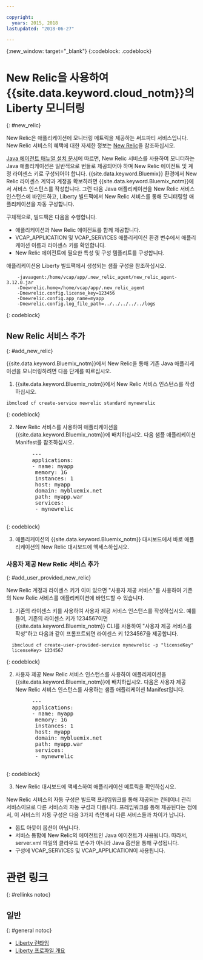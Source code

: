 ```yaml
---

copyright:
  years: 2015, 2018
lastupdated: "2018-06-27"

---
```


{:new_window: target="_blank"}
{:codeblock: .codeblock}

# New Relic을 사용하여 {{site.data.keyword.cloud_notm}}의 Liberty 모니터링
{: #new_relic}

New Relic은 애플리케이션에 모니터링 메트릭을 제공하는 써드파티 서비스입니다. New Relic 서비스의 혜택에 대한 자세한 정보는 [New Relic](http://newrelic.com/java)을 참조하십시오.

[Java 에이전트 매뉴얼 설치 문서](https://docs.newrelic.com/docs/agents/java-agent/installation/java-agent-manual-installation)에 따르면, New Relic 서비스를 사용하여 모니터하는 Java 애플리케이션은 일반적으로 번들로 제공되어야 하며 New Relic 에이전트 및 계정 라이센스 키로 구성되어야 합니다. {{site.data.keyword.Bluemix}} 환경에서
New Relic 라이센스 계약과 계정을 확보하려면 {{site.data.keyword.Bluemix_notm}}에서
서비스 인스턴스를 작성합니다. 그런 다음 Java 애플리케이션을 New Relic 서비스 인스턴스에 바인드하고, Liberty 빌드팩에서 New Relic 서비스를 통해 모니터링할 애플리케이션을 자동 구성합니다.

구체적으로, 빌드팩은 다음을 수행합니다.

* 애플리케이션과 New Relic 에이전트를 함께 제공합니다.
* VCAP_APPLICATION 및 VCAP_SERVICES 애플리케이션 환경 변수에서 애플리케이션 이름과 라이센스 키를 확인합니다.
* New Relic 에이전트에 필요한 특성 및 구성 템플리트를 구성합니다.

애플리케이션용 Liberty 빌드팩에서 생성되는 샘플 구성을 참조하십시오.

```
    -javaagent:/home/vcap/app/.new_relic_agent/new_relic_agent-3.12.0.jar
    -Dnewrelic.home=/home/vcap/app/.new_relic_agent
    -Dnewrelic.config.license_key=123456
    -Dnewrelic.config.app_name=myapp
    -Dnewrelic.config.log_file_path=../../../../../logs
```
{: codeblock}

## New Relic 서비스 추가
{: #add_new_relic}

{{site.data.keyword.Bluemix_notm}}에서 New Relic을 통해 기존 Java 애플리케이션을 모니터링하려면 다음 단계를 따르십시오.
1. {{site.data.keyword.Bluemix_notm}}에서 New Relic 서비스 인스턴스를 작성하십시오.

  ```
  ibmcloud cf create-service newrelic standard mynewrelic
  ```
  {: codeblock}

2. New Relic 서비스를 사용하여 애플리케이션을 {{site.data.keyword.Bluemix_notm}}에
배치하십시오.  다음 샘플 애플리케이션
Manifest를 참조하십시오.

  <pre>
        &dash;&dash;&dash;
        applications:
        - name: myapp
         memory: 1G
         instances: 1
         host: myapp
         domain: mybluemix.net
         path: myapp.war
         services:
         - mynewrelic
  </pre>
  {: codeblock}

3. 애플리케이션의 {{site.data.keyword.Bluemix_notm}} 대시보드에서 바로 애플리케이션의
New Relic 대시보드에 액세스하십시오.

### 사용자 제공 New Relic 서비스 추가
{: #add_user_provided_new_relic}

New Relic 계정과 라이센스 키가 이미 있으면 "사용자 제공 서비스"를 사용하여 기존의 New Relic 서비스를 애플리케이션에 바인드할 수 있습니다.

1. 기존의 라이센스 키를 사용하여 사용자 제공 서비스 인스턴스를 작성하십시오.  예를 들어, 기존의 라이센스 키가 1234567이면 {{site.data.keyword.Bluemix_notm}} CLI를 사용하여 "사용자 제공 서비스를 작성"하고 다음과 같이 프롬프트되면 라이센스 키 1234567을 제공합니다.
  
  ```
    ibmcloud cf create-user-provided-service mynewrelic -p "licenseKey"
    licenseKey> 1234567
  ```
  {: codeblock}

2. 사용자 제공 New Relic 서비스 인스턴스를 사용하여 애플리케이션을 {{site.data.keyword.Bluemix_notm}}에
배치하십시오.  다음은
사용자 제공 New Relic 서비스 인스턴스를 사용하는
샘플 애플리케이션 Manifest입니다.
  <pre>
        &dash;&dash;&dash;
        applications:
        - name: myapp
         memory: 1G
         instances: 1
         host: myapp
         domain: mybluemix.net
         path: myapp.war
         services:
         - mynewrelic
  </pre>
  {: codeblock}

3. New Relic 대시보드에 액세스하여 애플리케이션 메트릭을 확인하십시오.

New Relic 서비스의 자동 구성은 빌드팩 프레임워크를 통해 제공되는 컨테이너 관리 서비스이므로 다른 서비스의 자동 구성과 다릅니다.  프레임워크를 통해 제공된다는 점에서, 이 서비스의 자동 구성은 다음 3가지 측면에서 다른 서비스들과 차이가 납니다.
* 옵트 아웃이 옵션이 아닙니다.
* 서비스 통합에 New Relic의 에이전트인 Java 에이전트가 사용됩니다. 따라서, server.xml 파일의 클라우드 변수가 아니라 Java 옵션을 통해 구성됩니다.
* 구성에 VCAP_SERVICES 및 VCAP_APPLICATION이 사용됩니다.

# 관련 링크
{: #rellinks notoc}
## 일반
{: #general notoc}
* [Liberty 런타임](index.html)
* [Liberty 프로파일 개요](http://www-01.ibm.com/support/knowledgecenter/SSAW57_8.5.5/com.ibm.websphere.wlp.nd.doc/ae/cwlp_about.html)
